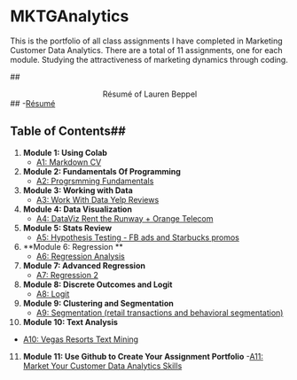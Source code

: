 # MKTGAnalytics
This is the portfolio of all class assignments I have completed in Marketing Customer Data Analytics. There are a total of 11 assignments, one for each module. Studying the attractiveness of marketing dynamics through coding.



##<center> Résumé of Lauren Beppel </center>##
-[Résumé](https://colab.research.google.com/drive/1X3JK2SysONBOuLR8azkLOYloPC5BL0Ga#scrollTo=OlyFkazpNGWF)

## Table of Contents##
1. **Module 1: Using Colab**
   - [A1: Markdown CV](...)
2. **Module 2: Fundamentals Of Programming**
   - [A2: Progrsmming Fundamentals](...)
3. **Module 3: Working with Data**
   - [A3: Work With Data Yelp Reviews](...)
4. **Module 4: Data Visualization**
   - [A4: DataViz Rent the Runway + Orange Telecom](...)
5. **Module 5: Stats Review** 
   - [A5: Hypothesis Testing - FB ads and Starbucks promos](...)
6. **Module 6: Regression **
   - [A6: Regression Analysis](...)
7. **Module 7: Advanced Regression**
   - [A7: Regression 2](...)
8. **Module 8: Discrete Outcomes and Logit**
   - [A8: Logit](...)
9. **Module 9: Clustering and Segmentation**
   - [A9: Segmentation (retail transactions and behavioral segmentation)](...)
10. **Module 10: Text Analysis**
   - [A10: Vegas Resorts Text Mining](...)
11. **Module 11: Use Github to Create Your Assignment Portfolio**
   -[A11: Market Your Customer Data Analytics Skills](...)
